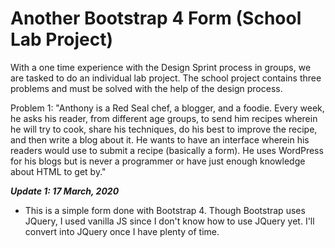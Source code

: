 # Another Bootstrap 4 Form (School Lab Project)

With a one time experience with the Design Sprint process in groups, we are tasked to do an individual lab project. The school project contains three problems and must be solved with the help of the design process.

Problem 1:
"Anthony is a Red Seal chef, a blogger, and a foodie. Every week, he asks his reader, from different age groups, to send him recipes wherein he will try to cook, share his techniques, do his best to improve the recipe, and then write a blog about it. He wants to have an interface wherein his readers would use to submit a recipe (basically a form). He uses WordPress for his blogs but is never a programmer or have just enough knowledge about HTML to get by."
  
**_Update 1: 17 March, 2020_**

- This is a simple form done with Bootstrap 4. Though Bootstrap uses JQuery, I used vanilla JS since I don't know how to use JQuery yet. I'll convert into JQuery once I have plenty of time.
